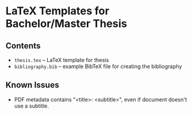 LaTeX Templates for Bachelor/Master Thesis
==========================================

Contents
--------
* `thesis.tex` &ndash; LaTeX template for thesis
* `bibliography.bib` &ndash; example BibTeX file for creating the bibliography

Known Issues
------------
* PDF metadata contains &quot;&lt;title&gt;: &lt;subtitle&gt;&quot;, even if document doesn't use a subtitle.
